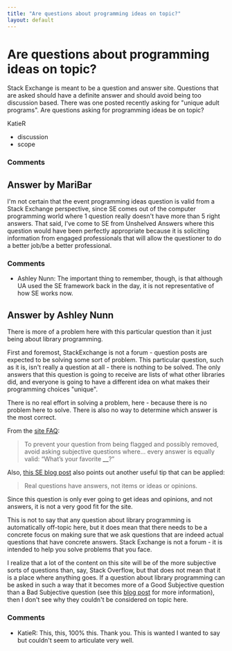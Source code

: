 ```yaml
---
title: "Are questions about programming ideas on topic?"
layout: default
---
```

Are questions about programming ideas on topic?
=====================
Stack Exchange is meant to be a question and answer site. Questions that
are asked should have a definite answer and should avoid being too
discussion based. There was one posted recently asking for "unique adult
programs". Are questions asking for programming ideas be on topic?

KatieR

<ul class="tags"><li class="tag">discussion</li><li class="tag">scope</li></ul>

### Comments ###


Answer by MariBar
----------------
I'm not certain that the event programming ideas question is valid from
a Stack Exchange perspective, since SE comes out of the computer
programming world where 1 question really doesn't have more than 5 right
answers. That said, I've come to SE from Unshelved Answers where this
question would have been perfectly appropriate because it is soliciting
information from engaged professionals that will allow the questioner to
do a better job/be a better professional.

### Comments ###
* Ashley Nunn: The important thing to remember, though, is that although UA used the SE
framework back in the day, it is not representative of how SE works now.

Answer by Ashley Nunn
----------------
There is more of a problem here with this particular question than it
just being about library programming.

First and foremost, StackExchange is not a forum - question posts are
expected to be solving some sort of problem. This particular question,
such as it is, isn't really a question at all - there is nothing to be
solved. The only answers that this question is going to receive are
lists of what other libraries did, and everyone is going to have a
different idea on what makes their programming choices "unique".

There is no real effort in solving a problem, here - because there is no
problem here to solve. There is also no way to determine which answer is
the most correct.

From the [site FAQ](http://libraries.stackexchange.com/faq#dontask):

> To prevent your question from being flagged and possibly removed,
> avoid asking subjective questions where... every answer is equally
> valid: “What’s your favorite **\_\_**?”

Also, [this SE blog
post](http://blog.stackoverflow.com/2011/01/real-questions-have-answers/)
also points out another useful tip that can be applied:

> Real questions have answers, not items or ideas or opinions.

Since this question is only ever going to get ideas and opinions, and
not answers, it is not a very good fit for the site.

This is not to say that any question about library programming is
automatically off-topic here, but it does mean that there needs to be a
concrete focus on making sure that we ask questions that are indeed
actual questions that have concrete answers. Stack Exchange is not a
forum - it is intended to help you solve problems that you face.

I realize that a lot of the content on this site will be of the more
subjective sorts of questions than, say, Stack Overflow, but that does
not mean that it is a place where anything goes. If a question about
library programming can be asked in such a way that it becomes more of a
Good Subjective question than a Bad Subjective question (see this [blog
post](http://blog.stackoverflow.com/2010/09/good-subjective-bad-subjective/)
for more information), then I don't see why they couldn't be considered
on topic here.

### Comments ###
* KatieR: This, this, 100% this. Thank you. This is wanted I wanted to say but
couldn't seem to articulate very well.

